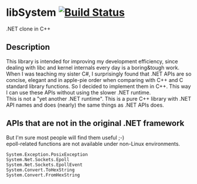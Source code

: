 # libSystem [![Build Status](https://travis-ci.org/CloudyReimu/libSystem.svg?branch=master)](https://travis-ci.org/CloudyReimu/libSystem)
.NET clone in C++ 

## Description
This library is intended for improving my development efficiency, since dealing with libc and kernel internals every day is a boring&tough work.  
When I was teaching my sister C#, I surprisingly found that .NET APIs are so concise, elegant and in apple-pie order when comparing with C++ and C standard library functions. So I decided to implement them in C++. This way I can use these APIs without using the slower .NET runtime.  
This is not a "yet another .NET runtime". This is a pure C++ library with .NET API names and does (nearly) the same things as .NET APIs does.  

## APIs that are not in the original .NET framework
But I'm sure most people will find them useful ;-)  
epoll-related functions are not available under non-Linux environments.  

`System.Exception.PosixException`  
`System.Net.Sockets.Epoll`  
`System.Net.Sockets.EpollEvent`  
`System.Convert.ToHexString`  
`System.Convert.FromHexString`  
